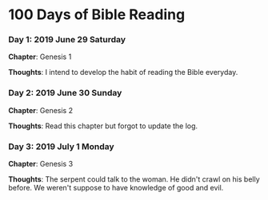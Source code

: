 # 100 Days of Bible Reading

### Day 1: 2019 June 29 Saturday

**Chapter**: Genesis 1

**Thoughts**: I intend to develop the habit of reading the Bible everyday.

### Day 2: 2019 June 30 Sunday

**Chapter**: Genesis 2

**Thoughts**: Read this chapter but forgot to update the log.

### Day 3: 2019 July 1 Monday

**Chapter**: Genesis 3

**Thoughts**: The serpent could talk to the woman. He didn't crawl on his belly before. We weren't suppose to have knowledge of good and evil.
